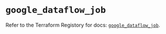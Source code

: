 # `google_dataflow_job`

Refer to the Terraform Registory for docs: [`google_dataflow_job`](https://registry.terraform.io/providers/hashicorp/google/4.73.0/docs/resources/dataflow_job).
